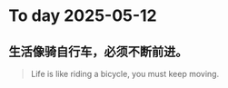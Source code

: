 
# To day 2025-05-12


## 生活像骑自行车，必须不断前进。
> Life is like riding a bicycle, you must keep moving.

    